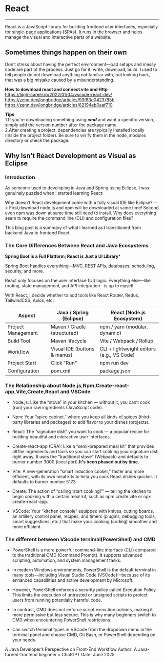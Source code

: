 # React
***
React is a JavaScript library for building frontend user interfaces, especially for single-page applications (SPAs). It runs in the browser and helps manage the visual and interactive parts of a website.

## Sometimes things happen on their own
Don’t stress about having the perfect environment—bad setups and messy code are part of the process.
Just go for it: write, download, build.
I used to tell people do not download anything not familiar with, but looking back, that was a big mistake caused by a misunderstanding.

**How to download react and connect vite and Http**  
https://high-career.jp/2022/01/04/vscode-react-dev/  
https://zenn.dev/longbridge/articles/93f63e0423785b  
https://zenn.dev/longbridge/articles/82194eb0eaf710

**Tips**  
1.If you're downloading something using ***cmd*** and want a specific version, simply add the version number after the package name.  
2.After creating a project, dependencies are typically installed locally (inside the project folder). Be sure to verify them in the node_modules directory or check the package.

## Why Isn't React Development as Visual as Eclipse

### Introduction
As someone used to developing in Java and Spring using Eclipse, I was genuinely puzzled when I started learning React:

Why doesn’t React development come with a fully visual IDE like Eclipse? --> First,download node.js and npm will be downloaded at same time! Second even npm was down at same time still need to install.
Why does everything seem to require the command line (CLI) and configuration files?

This blog post is a summary of what I learned as I transitioned from backend Java to frontend React.

### The Core Differences Between React and Java Ecosystems
**Spring Boot is a Full Platform; React is Just a UI Library***

Spring Boot handles everything—MVC, REST APIs, databases, scheduling, security, and more.

React only focuses on the user interface (UI) logic. Everything else—like routing, state management, and API integration—is up to myself.

With React, I decide whether to add tools like React Router, Redux, TailwindCSS, Axios, etc.

| Aspect |Java / Spring (Eclipse) |React (Node.js Ecosystem)|
|----------|----------|----------|
|Project Management|Maven / Gradle (structured)|npm / yarn (modular, dynamic)|
|Build Tool|Maven lifecycle|Vite / Webpack / Rollup|
|Workflow|Visual IDE (buttons & menus)|CLI + lightweight editors (e.g., VS Code)|
|Project Start|Click "Run"|npm run dev|
|Configuration|	pom.xml|package.json|

### The Relationship about Node.js,Npm,Create-react-app,Vite,Create,React and VSCode

* Node.js: Like the “stove” in your kitchen — without it, you can’t cook (run) your raw ingredients (JavaScript code).

* Npm: Your “spice cabinet,” where you keep all kinds of spices (third-party libraries and packages) to add flavor to your dishes (projects).

* React: The “signature dish” you want to cook — a popular recipe for building beautiful and interactive user interfaces.

* Create-react-app (CRA): Like a “semi-prepared meal kit” that provides all the ingredients and tools so you can start cooking your signature dish right away. It uses the “traditional stove” (Webpack) and defaults to burner number 3000 (local port).**It's been phased out by time.**

* Vite: A new-generation “smart induction cooker,” faster and more efficient, with its own meal kits to help you cook React dishes quicker. It defaults to burner number 5173.

* Create: The action of “calling ‘start cooking!’” — telling the kitchen to begin cooking with a certain meal kit, such as npm create vite or npx create-react-app.

* VSCode: Your “kitchen console” equipped with knives, cutting boards, an artillery control panel, recipes, and timers (plugins, debugging tools, smart suggestions, etc.) that make your cooking (coding) smoother and more efficient.

### The different between VScode ternimal(PowerShell) and CMD  
* PowerShell is a more powerful command-line interface (CLI) compared to the traditional CMD (Command Prompt). It supports advanced scripting, automation, and system management tasks.  

* In modern Windows environments, PowerShell is the default terminal in many tools—including Visual Studio Code (VSCode)—because of its enhanced capabilities and active development by Microsoft.  

* However, PowerShell enforces a security policy called Execution Policy. This limits the execution of untrusted or unsigned scripts to protect users from running potentially harmful code.

* In contrast, CMD does not enforce script execution policies, making it more permissive but less secure. This is why many beginners switch to CMD when encountering PowerShell restrictions.

* Can switch terminal types in VSCode from the dropdown menu in the terminal panel and choose CMD, Git Bash, or PowerShell depending on your needs.




A Java Developer’s Perspective on Front-End Workflow
Author: A Java-turned-frontend beginner × ChatGPT
Date: June 2025
